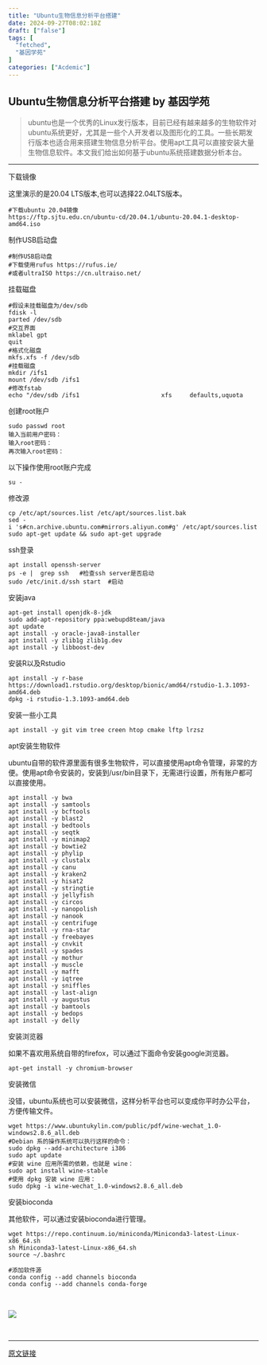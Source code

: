 ```yaml
---
title: "Ubuntu生物信息分析平台搭建"
date: 2024-09-27T08:02:18Z
draft: ["false"]
tags: [
  "fetched",
  "基因学苑"
]
categories: ["Acdemic"]
---
```

Ubuntu生物信息分析平台搭建 by 基因学苑
------
<div><section><blockquote><p>ubuntu也是一个优秀的Linux发行版本，目前已经有越来越多的生物软件对ubuntu系统更好，尤其是一些个人开发者以及图形化的工具。一些长期发行版本也适合用来搭建生物信息分析平台。使用apt工具可以直接安装大量生物信息软件。本文我们给出如何基于ubuntu系统搭建数据分析本台。<br></p></blockquote><hr><p>下载镜像</p><p>这里演示的是20.04 LTS版本,也可以选择22.04LTS版本。</p><section><pre><code>#下载ubuntu <span>20.04</span>镜像<br>https:<span>//ftp.sjtu.edu.cn/ubuntu-cd/20.04.1/ubuntu-20.04.1-desktop-amd64.iso</span><br></code></pre><p>制作USB启动盘</p><pre><code><span>#制作USB启动盘</span><br><span>#下载使用rufus https://rufus.ie/</span><br><span>#或者ultraISO https://cn.ultraiso.net/</span><br></code></pre><p>挂载磁盘</p><pre><code><span>#假设未挂载磁盘为/dev/sdb</span><br>fdisk -l<br>parted /dev/sdb<br><span>#交互界面 </span><br>mklabel gpt<br>quit<br><span>#格式化磁盘</span><br>mkfs.xfs -f /dev/sdb <br><span>#挂载磁盘</span><br>mkdir /ifs1<br>mount /dev/sdb /ifs1<br><span>#修改fstab</span><br>echo <span>"/dev/sdb /ifs1                       xfs     defaults,uquota        0 0"</span> <span>&gt;&gt;</span>/etc/fstab<br></code></pre><p>创建root账户</p><pre><code><span>sudo</span> passwd root<br>输入当前用户密码：<br>输入root密码：<br>再次输入root密码：<br></code></pre><p>以下操作使用root账户完成</p><pre><code><span>su</span> -<br></code></pre><p>修改源</p><pre><code>cp /etc/apt/sources.<span>list</span> /etc/apt/sources.<span>list</span>.bak<br>sed -i <span>'s#cn.archive.ubuntu.com#mirrors.aliyun.com#g'</span> /etc/apt/sources.<span>list</span><br>sudo apt-get update &amp;&amp; sudo apt-get upgrade<br></code></pre><p>ssh登录</p><pre><code>apt <span>install</span> openssh-<span>server</span><br>ps -e |  grep ssh   <span>#检查ssh server是否启动</span><br>sudo /etc/init.d/ssh <span>start</span>  <span>#启动</span><br></code></pre><p>安装java</p><pre><code>apt-get <span>install</span> openjdk<span>-8</span>-jdk<br>sudo <span>add</span>-apt-repository ppa:webupd8team/<span>java</span><br>apt <span>update</span><br>apt <span>install</span> -y <span>oracle</span>-java8-installer<br>apt <span>install</span> -y zlib1g zlib1g.dev<br>apt <span>install</span> -y libboost-dev<br></code></pre><p>安装R以及Rstudio</p><pre><code>apt install -y r-<span>base</span><br>https:<span>//download1.rstudio.org/desktop/bionic/amd64/rstudio-1.3.1093-amd64.deb</span><br>dpkg -i rstudio<span>-1.3</span><span>.1093</span>-amd64.deb<br></code></pre><p>安装一些小工具</p><pre><code><span>apt</span> install -y git vim tree creen htop cmake lftp lrzsz<br></code></pre><p>apt安装生物软件</p><p>ubuntu自带的软件源里面有很多生物软件，可以直接使用apt命令管理，非常的方便。使用apt命令安装的，安装到/usr/bin目录下，无需进行设置，所有账户都可以直接使用。<br></p><pre><code>apt <span>install</span> -y bwa<br>apt <span>install</span> -y samtools <br>apt <span>install</span> -y bcftools<br>apt <span>install</span> -y blast2<br>apt <span>install</span> -y bedtools<br>apt <span>install</span> -y seqtk<br>apt <span>install</span> -y minimap2<br>apt <span>install</span> -y bowtie2<br>apt <span>install</span> -y phylip<br>apt <span>install</span> -y clustalx<br>apt <span>install</span> -y canu<br>apt <span>install</span> -y kraken2<br>apt <span>install</span> -y hisat2<br>apt <span>install</span> -y stringtie<br>apt <span>install</span> -y jellyfish<br>apt <span>install</span> -y circos<br>apt <span>install</span> -y nanopolish<br>apt <span>install</span> -y nanook<br>apt <span>install</span> -y centrifuge<br>apt <span>install</span> -y rna-star<br>apt <span>install</span> -y freebayes<br>apt <span>install</span> -y cnvkit<br>apt <span>install</span> -y spades<br>apt <span>install</span> -y mothur<br>apt <span>install</span> -y muscle<br>apt <span>install</span> -y mafft<br>apt <span>install</span> -y iqtree<br>apt <span>install</span> -y sniffles<br>apt <span>install</span> -y <span>last</span>-align<br>apt <span>install</span> -y augustus<br>apt <span>install</span> -y bamtools <br>apt <span>install</span> -y bedops<br>apt <span>install</span> -y delly<br></code></pre><p>安装浏览器</p><p>如果不喜欢用系统自带的firefox，可以通过下面命令安装google浏览器。</p><pre><code>apt-<span>get</span> install -y chromium-browser<br></code></pre><p>安装微信</p><p>没错，ubuntu系统也可以安装微信，这样分析平台也可以变成你平时办公平台，方便传输文件。</p><pre><code>wget https://www.ubuntukylin.com/public/pdf/wine-wechat_1.0-windows2.8.6_all.deb<br><span>#Debian 系的操作系统可以执行这样的命令：</span><br>sudo dpkg <span>--add-architecture i386</span><br>sudo apt <span>update</span><br><span>#安装 wine 应用所需的依赖，也就是 wine：</span><br>sudo apt <span>install</span> wine-stable<br><span>#使用 dpkg 安装 wine 应用：</span><br>sudo dpkg -i wine-wechat_1<span>.0</span>-windows2<span>.8</span><span>.6</span>_all.deb<br></code></pre><p>安装bioconda</p><p>其他软件，可以通过安装bioconda进行管理。</p><pre><code>wget https://repo.continuum.<span>io</span>/miniconda/Miniconda3-latest-Linux-x86_64.sh  <br>sh Miniconda3-latest-Linux-x86_64.sh  <br>source ~/.bashrc<br><br>#添加软件源<br>conda <span>config</span> <span>--add channels bioconda </span><br>conda <span>config</span> <span>--add channels conda-forge</span><br></code></pre></section><p><br></p><p><img data-backh="620" data-backw="578" data-galleryid="" data-imgfileid="502235783" data-ratio="1.0732339598185354" data-s="300,640" data-src="https://mmbiz.qpic.cn/sz_mmbiz_png/iaoCyajIqNPvtVRAWxJWvqP0Jib7bfnHRicJxmOt5eicvKy83Crt05XL64wXnEibC1yRHtztLhYwN2RvJnVicqicOM7uQ/640?wx_fmt=png" data-type="png" data-w="1543" src="https://mmbiz.qpic.cn/sz_mmbiz_png/iaoCyajIqNPvtVRAWxJWvqP0Jib7bfnHRicJxmOt5eicvKy83Crt05XL64wXnEibC1yRHtztLhYwN2RvJnVicqicOM7uQ/640?wx_fmt=png"></p><p><br></p></section><p><mp-style-type data-value="3"></mp-style-type></p></div>  
<hr>
<a href="https://mp.weixin.qq.com/s/vyeh1ykRWzuhYWNFbN_1eg",target="_blank" rel="noopener noreferrer">原文链接</a>
